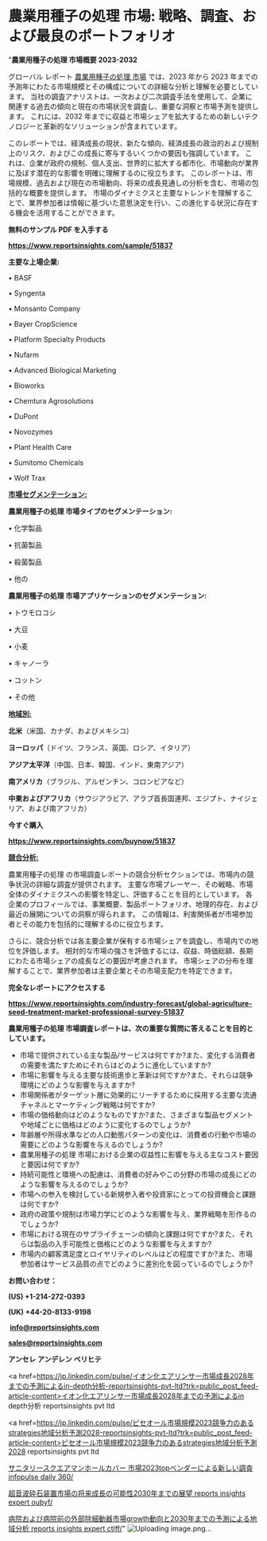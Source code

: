 # 農業用種子の処理 市場: 戦略、調査、および最良のポートフォリオ

"<strong>農業用種子の処理 市場概要 2023-2032</strong>

グローバル レポート <a href=https://www.reportsinsights.com/sample/51837>農業用種子の処理 市場</a> では、2023 年から 2023 年までの予測年にわたる市場規模とその構成についての詳細な分析と理解を必要としています。 当社の調査アナリストは、一次および二次調査手法を使用して、企業に関連する過去の傾向と現在の市場状況を調査し、重要な洞察と市場予測を提供します。 これには、2032 年までに収益と市場シェアを拡大​​するための新しいテクノロジーと革新的なソリューションが含まれています。

このレポートでは、経済成長の現状、新たな傾向、経済成長の政治的および規制上のリスク、およびこの成長に寄与するいくつかの要因も強調しています。 これは、企業が政府の規制、個人支出、世界的に拡大する都市化、市場動向が業界に及ぼす潜在的な影響を明確に理解するのに役立ちます。 このレポートは、市場規模、過去および現在の市場動向、将来の成長見通しの分析を含む、市場の包括的な概要を提供します。 市場のダイナミクスと主要なトレンドを理解することで、業界参加者は情報に基づいた意思決定を行い、この進化する状況に存在する機会を活用することができます。

<strong><b>無料のサンプル PDF を入手する</b></strong>

<a href=https://www.reportsinsights.com/sample/51837><strong><u>https://www.reportsinsights.com/sample/51837</u></strong></a>

<strong>主要な上場企業:</strong>

• BASF

• Syngenta

• Monsanto Company

• Bayer CropScience

• Platform Specialty Products

• Nufarm

• Advanced Biological Marketing

• Bioworks

• Chemtura Agrosolutions

• DuPont

• Novozymes

• Plant Health Care

• Sumitomo Chemicals

• Wolf Trax

<strong><u>市場セグメンテーション</u></strong><strong><u>:</u></strong>

<strong>農業用種子の処理 市場タイプのセグメンテーション:</strong>

• 化学製品

• 抗菌製品

• 殺菌製品

• 他の

<strong>農業用種子の処理 市場アプリケーションのセグメンテーション:</strong>

• トウモロコシ

• 大豆

• 小麦

• キャノーラ

• コットン

• その他

<strong><u>地域別</u></strong><strong><u>:</u></strong>

<strong>北米</strong>（米国、カナダ、およびメキシコ）

<strong>ヨーロッパ</strong>（ドイツ、フランス、英国、ロシア、イタリア）

<strong>アジア太平洋</strong>（中国、日本、韓国、インド、東南アジア）

<strong>南アメリカ</strong>（ブラジル、アルゼンチン、コロンビアなど）

<strong>中東およびアフリカ</strong>（サウジアラビア、アラブ首長国連邦、エジプト、ナイジェリア、および南アフリカ）

<strong>今すぐ購入</strong>

<a href=https://www.reportsinsights.com/buynow/51837><strong><u>https://www.reportsinsights.com/buynow/51837</u></strong></a>

<strong><u>競合分析:</u></strong>

農業用種子の処理 の市場調査レポートの競合分析セクションでは、市場内の競争状況の詳細な調査が提供されます。 主要な市場プレーヤー、その戦略、市場全体のダイナミクスへの影響を特定し、評価することを目的としています。 各企業のプロフィールでは、事業概要、製品ポートフォリオ、地理的存在、および最近の展開についての洞察が得られます。 この情報は、利害関係者が市場参加者とその能力を包括的に理解するのに役立ちます。

さらに、競合分析では各主要企業が保有する市場シェアを調査し、市場内での地位を評価します。 相対的な市場の強さを評価するには、収益、時価総額、長期にわたる市場シェアの成長などの要因が考慮されます。 市場シェアの分布を理解することで、業界参加者は主要企業とその市場支配力を特定できます。

<strong>完全なレポートにアクセスする</strong>

<a href=https://www.reportsinsights.com/industry-forecast/global-agriculture-seed-treatment-market-professional-survey-51837><strong><u><b>https://www.reportsinsights.com/industry-forecast/global-agriculture-seed-treatment-market-professional-survey-51837</b></u></strong></a>

<strong><b>農業用種子の処理 市場調査レポートは、次の重要な質問に答えることを目的としています。</b></strong>
<ul>
  <li>市場で提供されている主な製品/サービスは何ですか?また、変化する消費者の需要を満たすためにそれらはどのように進化していますか?</li>
  <li>市場に影響を与える主要な技術進歩と革新は何ですか?また、それらは競争環境にどのような影響を与えますか?</li>
  <li>市場関係者がターゲット層に効果的にリーチするために採用する主要な流通チャネルとマーケティング戦略は何ですか?</li>
  <li>市場の価格動向はどのようなものですか?また、さまざまな製品セグメントや地域ごとに価格はどのように変化するのでしょうか?</li>
  <li>年齢層や所得水準などの人口動態パターンの変化は、消費者の行動や市場の需要にどのような影響を与えるのでしょうか?</li>
  <li>農業用種子の処理 市場における企業の収益性に影響を与える主なコスト要因と要因は何ですか?</li>
  <li>持続可能性と環境への配慮は、消費者の好みやこの分野の市場の成長にどのような影響を与えるのでしょうか?</li>
  <li>市場への参入を検討している新規参入者や投資家にとっての投資機会と課題は何ですか?</li>
  <li>政府の政策や規制は市場力学にどのような影響を与え、業界戦略を形作るのでしょうか?</li>
  <li>市場における現在のサプライチェーンの傾向と課題は何ですか?また、それらは製品の入手可能性と価格にどのような影響を与えますか?</li>
  <li>市場内の顧客満足度とロイヤリティのレベルはどの程度ですか?また、市場参加者はサービス品質の点でどのように差別化を図っているのでしょうか?</li>
</ul>
<strong>お問い合わせ：</strong>

<strong>(US) +1-214-272-0393</strong>

<strong>(UK) +44-20-8133-9198</strong>

<strong> </strong><a href=info@reportsinsights.com><strong><u>info@reportsinsights.com</u></strong></a>

<a href=sales@reportsinsights.com><strong><u>sales@reportsinsights.com</u></strong></a>

<strong>アンセレ アンデレン ベリヒテ</strong>

<a href=https://jp.linkedin.com/pulse/イオン化エアリンサー市場成長2028年までの予測によるin-depth分析-reportsinsights-pvt-ltd?trk=public_post_feed-article-content>イオン化エアリンサー市場成長2028年までの予測によるin depth分析 reportsinsights pvt ltd</a>

<a href=https://jp.linkedin.com/pulse/ピセオール市場規模2023競争力のあるstrategies地域分析予測2028-reportsinsights-pvt-ltd?trk=public_post_feed-article-content>ピセオール市場規模2023競争力のあるstrategies地域分析予測2028 reportsinsights pvt ltd</a>

<a href=https://www.linkedin.com/pulse/サニタリースクエアマンホールカバー-市場2023topベンダーによる新しい調査-infopulse-daily-360/>サニタリースクエアマンホールカバー 市場2023topベンダーによる新しい調査 infopulse daily 360/</a>

<a href=https://www.linkedin.com/pulse/超音波砕石装置市場の将来成長の可能性2030年までの展望-reports-insights-expert-oubyf/>超音波砕石装置市場の将来成長の可能性2030年までの展望 reports insights expert oubyf/</a>

<a href=https://www.linkedin.com/pulse/病院および病院前の外部除細動器市場growth動向と2030年までの予測による地域分析-reports-insights-expert-ctlff/>病院および病院前の外部除細動器市場growth動向と2030年までの予測による地域分析 reports insights expert ctlff/</a>"
![Uploading image.png…]()
